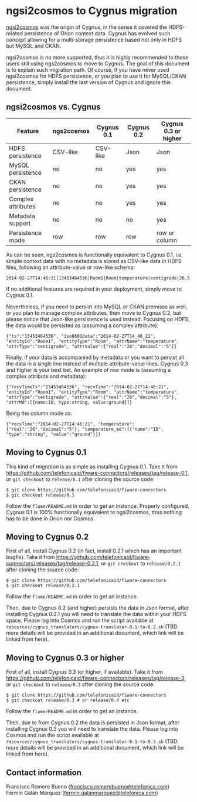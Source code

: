 # ngsi2cosmos to Cygnus migration

[ngsi2cosmos](https://github.com/telefonicaid/fiware-livedemoapp/tree/master/package/ngsi2cosmos) was the origin of Cygnus, in the sense it covered the HDFS-related persistence of Orion context data. Cygnus has evolved such concept allowing for a multi-storage persistence based not only in HDFS but MySQL and CKAN.

ngsi2cosmos is no more supported, thus it is highly recommended to those users still using ngs2cosmos to move to Cygnus. The goal of this document is to explain such migration path. Of course, if you have never used ngsi2cosmos for HDFS persistence, or you plan to use it for MySQL/CKAN persistence, simply install the last version of Cygnus and ignore this document.

## ngsi2cosmos vs. Cygnus

Feature | ngs2cosmos | Cygnus 0.1 | Cygnus 0.2 | Cygnus 0.3 or higher
--- | --- | --- | --- | ---
HDFS persistence | CSV-like | CSV-like | Json | Json
MySQL persistence | no | no | yes | yes | yes
CKAN persistence | no | no | yes | yes | yes
Complex attributes | no | no | yes | yes | yes
Metadata support | no | no | no | yes
Persistence mode | row | row | row | row or column

As can be seen, ngs2cosmos is functionally equivalent to Cygnus 0.1, i.e. simple context data with no metadata is stored as CSV-like data in HDFS files, following an attribute-value or row-like schema:

    2014-02-27T14:46:21|13453464536|Room1|Room|temperature|centigrade|26.5

If no additional features are required in your deployment, simply move to Cygnus 0.1.

Nevertheless, if you need to persist into MySQL or CKAN premises as well, or you plan to manage complex attributes, then move to Cygnus 0.2, but please notice that Json-like persistence is used instead. Focusing on HDFS, the data would be persisted as (assuming a complex attribute):


    {"ts":"13453464536", "iso8601data":"2014-02-27T14_46_21", "entityId":"Room1", "entityType":"Room", "attrName":"temperature", "attrType":"centigrade", "attrValue":{"real":"26","decimal":"5"}}

Finally, if your data is accompanied by metadata or you want to persist all the data in a single line instead of multiple attribute-value lines, Cygnus 0.3 and higher is your best bet. An example of row mode is (assuming a complex attribute and metadata):

    {"recvTimeTs":"13453464536", "recvTime":"2014-02-27T14:46:21", "entityId":"Room1", "entityType":"Room", "attrName":"temperature", "attrType":"centigrade", "attrValue":{"real":"26","decimal":"5"}, "attrMd":[{name:ID, type:string, value:ground}]}

Being the column mode as:

    {"recvTime":"2014-02-27T14:46:21", "temperature":{"real":"26","decimal":"5"}, "temperature_md":[{"name":"ID", "type":"string", "value":"ground"}]}

## Moving to Cygnus 0.1

This kind of migration is as simple as installing Cygnus 0.1. Take it from https://github.com/telefonicaid/fiware-connectors/releases/tag/release-0.1, or `git checkout` to `release/0.1` after cloning the source code:

    $ git clone https://github.com/telefonicaid/fiware-connectors
    $ git checkout release/0.1

Follow the `flume/README.md` in order to get an instance. Properly configured, Cygnus 0.1 is 100% functionally equivalent to ngsi2cosmos, thus nothing has to be done in Orion nor Cosmos.  

## Moving to Cygnus 0.2

First of all, install Cygnus 0.2 (in fact, install 0.2.1 which has an important bugfix). Take it from https://github.com/telefonicaid/fiware-connectors/releases/tag/release-0.2.1, or `git checkout` to `release/0.2.1` after cloning the source code:

    $ git clone https://github.com/telefonicaid/fiware-connectors
    $ git checkout release/0.2.1

Follow the `flume/README.md` in order to get an instance.

Then, due to Cygnus 0.2 (and higher) persists the data in Json format, after installing Cygnus 0.2.1 you will need to translate the data within your HDFS space. Please log into Cosmos and run the script available at `resources/cygnus_translators/cygnus-translator-0.1-to-0.2.sh` (TBD: more details will be provided in an additional document, which link will be linked from here).

## Moving to Cygnus 0.3 or higher

First of all, install Cygnus 0.3 (or higher, if available). Take it from https://github.com/telefonicaid/fiware-connectors/releases/tag/release-3, or `git checkout` to `release/0.3` after cloning the source code:

    $ git clone https://github.com/telefonicaid/fiware-connectors
    $ git checkout release/0.3 # or release/0.4 etc

Follow the `flume/README.md` in order to get an instance.

Then, due to from Cygnus 0.2 the data is persisted in Json format, after installing Cygnus 0.3 you will need to translate the data. Please log into Cosmos and run the script available at `resources/cygnus_translators/cygnus-translator-0.1-to-0.3.sh` (TBD: more details will be provided in an additional document, which link will be linked from here).

## Contact information

Francisco Romero Bueno (francisco.romerobueno@telefonica.com)
<br>
Fermín Galán Márquez (fermin.galanmarquez@telefonica.com)